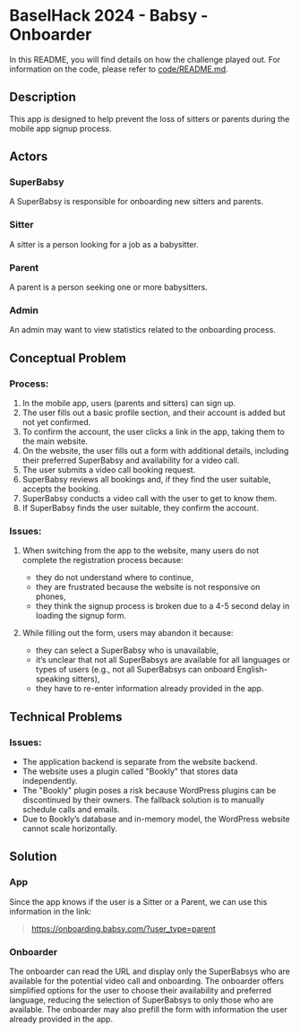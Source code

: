 # BaselHack 2024 - Babsy - Onboarder

In this README, you will find details on how the challenge played out.
For information on the code, please refer to [code/README.md](code/README.md).

## Description

This app is designed to help prevent the loss of sitters or parents during the mobile app signup process.

## Actors

### SuperBabsy

A SuperBabsy is responsible for onboarding new sitters and parents.

### Sitter
A sitter is a person looking for a job as a babysitter.

### Parent
A parent is a person seeking one or more babysitters.

### Admin
An admin may want to view statistics related to the onboarding process.

## Conceptual Problem

### Process: 
1. In the mobile app, users (parents and sitters) can sign up.
2. The user fills out a basic profile section, and their account is added but not yet confirmed.
3. To confirm the account, the user clicks a link in the app, taking them to the main website.
4. On the website, the user fills out a form with additional details, including their preferred SuperBabsy and availability for a video call.
5. The user submits a video call booking request.
6. SuperBabsy reviews all bookings and, if they find the user suitable, accepts the booking.
7. SuperBabsy conducts a video call with the user to get to know them.
8. If SuperBabsy finds the user suitable, they confirm the account.

### Issues:
1. When switching from the app to the website, many users do not complete the registration process because:
   - they do not understand where to continue,
   - they are frustrated because the website is not responsive on phones,
   - they think the signup process is broken due to a 4-5 second delay in loading the signup form.

2. While filling out the form, users may abandon it because:
   - they can select a SuperBabsy who is unavailable,
   - it’s unclear that not all SuperBabsys are available for all languages or types of users (e.g., not all SuperBabsys can onboard English-speaking sitters),
   - they have to re-enter information already provided in the app.

## Technical Problems

### Issues:

- The application backend is separate from the website backend.
- The website uses a plugin called "Bookly" that stores data independently.
- The "Bookly" plugin poses a risk because WordPress plugins can be discontinued by their owners. The fallback solution is to manually schedule calls and emails.
- Due to Bookly’s database and in-memory model, the WordPress website cannot scale horizontally.

## Solution

### App
Since the app knows if the user is a Sitter or a Parent, we can use this information in the link:

> https://onboarding.babsy.com/?user_type=parent

### Onboarder

The onboarder can read the URL and display only the SuperBabsys who are available for the potential video call and onboarding.
The onboarder offers simplified options for the user to choose their availability and preferred language, reducing the selection of SuperBabsys to only those who are available.
The onboarder may also prefill the form with information the user already provided in the app.
